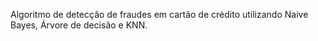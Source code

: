 Algoritmo de detecção de fraudes em cartão de crédito utilizando Naive Bayes, Árvore de decisão e KNN.
